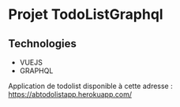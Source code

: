 # Projet TodoListGraphql

## Technologies
  - VUEJS
  - GRAPHQL
  
Application de todolist disponible à cette adresse : https://abtodolistapp.herokuapp.com/
